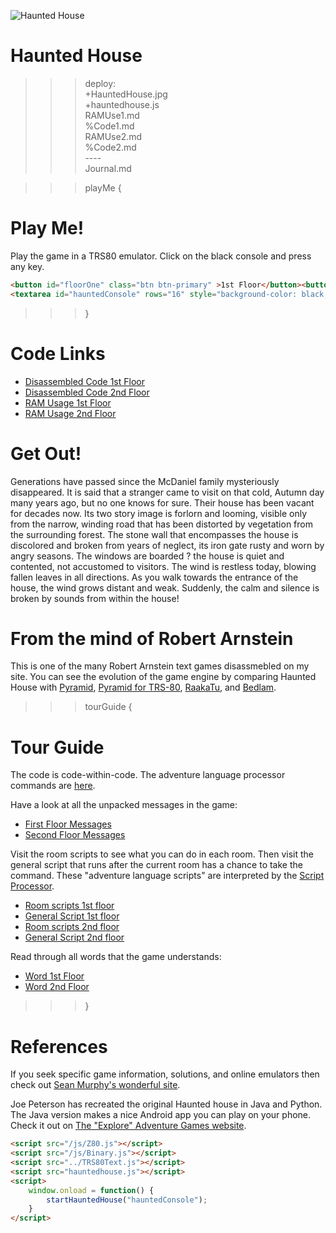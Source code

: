 ![Haunted House](HauntedHouse.jpg)

# Haunted House

>>> deploy:<br>
>>>   +HauntedHouse.jpg<br>
>>>   +hauntedhouse.js<br>
>>>   RAMUse1.md<br>
>>>   %Code1.md<br>
>>>   RAMUse2.md<br>
>>>   %Code2.md<br>
>>>   ----<br>
>>>   Journal.md<br>

>>> playMe {

# Play Me!
Play the game in a TRS80 emulator. Click on the black console and press any key.

```html
<button id="floorOne" class="btn btn-primary" >1st Floor</button><button id="floorTwo" class="btn btn-primary" style="margin-left:0.5em">2nd Floor</button><p>
<textarea id="hauntedConsole" rows="16" style="background-color: black;color: white;font-family: monospace;font-size:12px;width:65ch;" ></textarea>
```

>>> }


# Code Links 

* [Disassembled Code 1st Floor](Code1.md)
* [Disassembled Code 2nd Floor](Code2.md)
* [RAM Usage 1st Floor](RAMUse1.md)
* [RAM Usage 2nd Floor](RAMUse2.md)

# Get Out! 

Generations have passed since the McDaniel family mysteriously disappeared. It is said that a stranger came 
to visit on that cold, Autumn day many years ago, but no one knows for sure. Their house has been vacant 
for decades now. Its two story image is forlorn and looming, visible only from the narrow, winding road that 
has been distorted by vegetation from the surrounding forest. The stone wall that encompasses the house is 
discolored and broken from years of neglect, its iron gate rusty and worn by angry seasons. The windows are 
boarded ? the house is quiet and contented, not accustomed to visitors. The wind is restless today, blowing 
fallen leaves in all directions. As you walk towards the entrance of the house, the wind grows distant and weak. 
Suddenly, the calm and silence is broken by sounds from within the house!

# From the mind of Robert Arnstein 

This is one of the many Robert Arnstein text games disassmebled on my site. You can see the evolution of the
game engine by comparing Haunted House with [Pyramid](../../CoCo/Pyramid),
[Pyramid for TRS-80](/TRS80/Pyramid/index.html), [RaakaTu](../..CoCo/RaakaTu), and 
[Bedlam](../..CoCo/Bedlam).

>>> tourGuide {

# Tour Guide 

The code is code-within-code. The adventure language processor commands are [here](Code1.html#script-commands).

Have a look at all the unpacked messages in the game:
* [First Floor Messages](Code1.html#compressed-text)
* [Second Floor Messages](Code2.html#compressed-text)

Visit the room scripts to see what you can do in each room. Then visit the general script that runs after the 
current room has a chance to take the command. These "adventure language scripts" are interpreted by 
the [Script Processor](Code1.html#run-script).
* [Room scripts 1st floor](Code1.html#room-scripts)
* [General Script 1st floor](Code1.html#general-script)
* [Room scripts 2nd floor](Code2.html#room-scripts)
* [General Script 2nd floor](Code2.html#general-script)

Read through all words that the game understands:
* [Word 1st Floor](Code1.html#command-table)
* [Word 2nd Floor](Code2.html#command-table)

>>> }

# References

If you seek specific game information, solutions, and online emulators then check out [Sean Murphy's wonderful site](http://www.figmentfly.com).

Joe Peterson has recreated the original Haunted house in Java and Python. The Java version makes a nice Android app you can play
on your phone. Check it out on [The "Explore" Adventure Games website](http://www.wildlava.com/explore/).

```html
<script src="/js/Z80.js"></script>
<script src="/js/Binary.js"></script>
<script src="../TRS80Text.js"></script>
<script src="hauntedhouse.js"></script>
<script>
    window.onload = function() {
        startHauntedHouse("hauntedConsole");
    }
</script>
```
